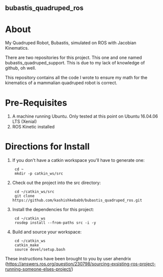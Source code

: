 ## bubastis_quadruped_ros
# About

My Quadruped Robot, Bubastis, simulated on ROS with Jacobian Kinematics.

There are two repositories for this project. This one and one named bubastis_quadruped_support. This is due to my lack of knowledge of github, oh well.

This repository contains all the code I wrote to ensure my math for the kinematics of a mammalian quadruped robot is correct.

# Pre-Requisites
1. A machine running Ubuntu. Only tested at this point on Ubuntu 16.04.06 LTS (Xenial)
2. ROS Kinetic installed

# Directions for Install  
1. If you don't have a catkin workspace you'll have to generate one:

        cd ~
        mkdir -p catkin_ws/src
        
2. Check out the project into the src directory:        
        
        cd ~/catkin_ws/src
        git clone https://github.com/kashishkebab9/bubastis_quadruped_ros.git
        
3. Install the dependencies for this project:
        
        cd ~/catkin_ws
        rosdep install --from-paths src -i -y
        
4. Build and source your workspace:
        
        cd ~/catkin_ws
        catkin_make
        source devel/setup.bash
        
These instructions have been brought to you by user ahendrix (https://answers.ros.org/question/230798/sourcing-exsisting-ros-project-running-someone-elses-project/)


        
        

